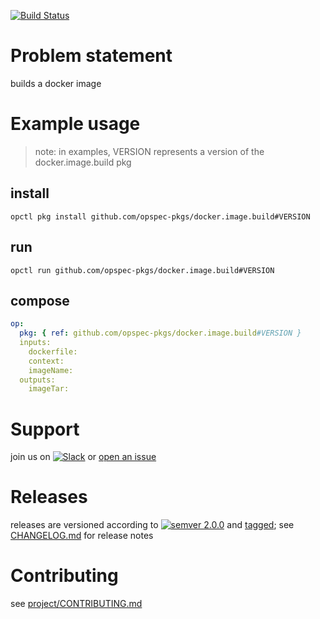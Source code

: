 [![Build Status](https://travis-ci.org/opspec-pkgs/docker.image.build.svg?branch=master)](https://travis-ci.org/opspec-pkgs/docker.image.build)

# Problem statement
builds a docker image

# Example usage

> note: in examples, VERSION represents a version of the docker.image.build pkg

## install

```shell
opctl pkg install github.com/opspec-pkgs/docker.image.build#VERSION
```

## run

```
opctl run github.com/opspec-pkgs/docker.image.build#VERSION
```

## compose

```yaml
op:
  pkg: { ref: github.com/opspec-pkgs/docker.image.build#VERSION }
  inputs: 
    dockerfile:
    context:
    imageName:
  outputs:
    imageTar:
```

# Support

join us on [![Slack](https://opspec-slackin.herokuapp.com/badge.svg)](https://opspec-slackin.herokuapp.com/)
or [open an issue](https://github.com/opspec-pkgs/docker.image.build/issues)

# Releases

releases are versioned according to
[![semver 2.0.0](https://img.shields.io/badge/semver-2.0.0-brightgreen.svg)](http://semver.org/spec/v2.0.0.html)
and [tagged](https://git-scm.com/book/en/v2/Git-Basics-Tagging); see
[CHANGELOG.md](CHANGELOG.md) for release notes

# Contributing

see [project/CONTRIBUTING.md](https://github.com/opspec-pkgs/project/blob/master/CONTRIBUTING.md)
